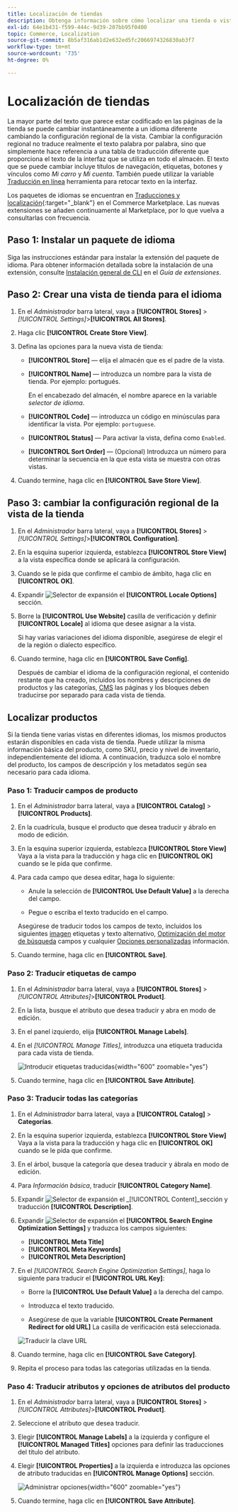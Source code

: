 ```yaml
---
title: Localización de tiendas
description: Obtenga información sobre cómo localizar una tienda o vista de tienda.
exl-id: 64e1b431-f599-444c-9d39-207bb95f0400
topic: Commerce, Localization
source-git-commit: 8b5af316ab1d2e632ed5fc2066974326830ab3f7
workflow-type: tm+mt
source-wordcount: '735'
ht-degree: 0%

---
```


# Localización de tiendas

La mayor parte del texto que parece estar codificado en las páginas de la tienda se puede cambiar instantáneamente a un idioma diferente cambiando la configuración regional de la vista. Cambiar la configuración regional no traduce realmente el texto palabra por palabra, sino que simplemente hace referencia a una tabla de traducción diferente que proporciona el texto de la interfaz que se utiliza en todo el almacén. El texto que se puede cambiar incluye títulos de navegación, etiquetas, botones y vínculos como _Mi carro_ y _Mi cuenta_. También puede utilizar la variable [Traducción en línea](../configuration-reference/advanced/developer.md) herramienta para retocar texto en la interfaz.

Los paquetes de idiomas se encuentran en [Traducciones y localización][1]{:target=&quot;_blank&quot;} en el Commerce Marketplace. Las nuevas extensiones se añaden continuamente al Marketplace, por lo que vuelva a consultarlas con frecuencia.

## Paso 1: Instalar un paquete de idioma

Siga las instrucciones estándar para instalar la extensión del paquete de idioma. Para obtener información detallada sobre la instalación de una extensión, consulte [Instalación general de CLI][2] en el _Guía de extensiones_.

## Paso 2: Crear una vista de tienda para el idioma

1. En el _Administrador_ barra lateral, vaya a **[!UICONTROL Stores]** > _[!UICONTROL Settings]_>**[!UICONTROL All Stores]**.

1. Haga clic **[!UICONTROL Create Store View]**.

1. Defina las opciones para la nueva vista de tienda:

   - **[!UICONTROL Store]** — elija el almacén que es el padre de la vista.

   - **[!UICONTROL Name]** — introduzca un nombre para la vista de tienda. Por ejemplo: portugués.

     En el encabezado del almacén, el nombre aparece en la variable _selector de idioma_.

   - **[!UICONTROL Code]** — introduzca un código en minúsculas para identificar la vista. Por ejemplo: `portuguese`.

   - **[!UICONTROL Status]** — Para activar la vista, defina como `Enabled`.

   - **[!UICONTROL Sort Order]** — (Opcional) Introduzca un número para determinar la secuencia en la que esta vista se muestra con otras vistas.

1. Cuando termine, haga clic en **[!UICONTROL Save Store View]**.

## Paso 3: cambiar la configuración regional de la vista de la tienda

1. En el _Administrador_ barra lateral, vaya a **[!UICONTROL Stores]** > _[!UICONTROL Settings]_>**[!UICONTROL Configuration]**.

1. En la esquina superior izquierda, establezca **[!UICONTROL Store View]** a la vista específica donde se aplicará la configuración.

1. Cuando se le pida que confirme el cambio de ámbito, haga clic en **[!UICONTROL OK]**.

1. Expandir ![Selector de expansión](../assets/icon-display-expand.png) el **[!UICONTROL Locale Options]** sección.

1. Borre la **[!UICONTROL Use Website]** casilla de verificación y definir **[!UICONTROL Locale]** al idioma que desee asignar a la vista.

   Si hay varias variaciones del idioma disponible, asegúrese de elegir el de la región o dialecto específico.

1. Cuando termine, haga clic en **[!UICONTROL Save Config]**.

   Después de cambiar el idioma de la configuración regional, el contenido restante que ha creado, incluidos los nombres y descripciones de productos y las categorías, [CMS](../content-design/page-translate.md) las páginas y los bloques deben traducirse por separado para cada vista de tienda.

## Localizar productos

Si la tienda tiene varias vistas en diferentes idiomas, los mismos productos estarán disponibles en cada vista de tienda. Puede utilizar la misma información básica del producto, como SKU, precio y nivel de inventario, independientemente del idioma. A continuación, traduzca solo el nombre del producto, los campos de descripción y los metadatos según sea necesario para cada idioma.

### Paso 1: Traducir campos de producto

1. En el _Administrador_ barra lateral, vaya a  **[!UICONTROL Catalog]** > **[!UICONTROL Products]**.

1. En la cuadrícula, busque el producto que desea traducir y ábralo en modo de edición.

1. En la esquina superior izquierda, establezca **[!UICONTROL Store View]** Vaya a la vista para la traducción y haga clic en **[!UICONTROL OK]** cuando se le pida que confirme.

1. Para cada campo que desea editar, haga lo siguiente:

   - Anule la selección de **[!UICONTROL Use Default Value]** a la derecha del campo.

   - Pegue o escriba el texto traducido en el campo.

   Asegúrese de traducir todos los campos de texto, incluidos los siguientes [imagen](../catalog/catalog-images-video.md) etiquetas y texto alternativo, [Optimización del motor de búsqueda](../catalog/product-search-engine-optimization.md) campos y cualquier [Opciones personalizadas](../catalog/settings-advanced-custom-options.md) información.

1. Cuando termine, haga clic en **[!UICONTROL Save]**.

### Paso 2: Traducir etiquetas de campo

1. En el _Administrador_ barra lateral, vaya a **[!UICONTROL Stores]** > _[!UICONTROL Attributes]_>**[!UICONTROL Product]**.

1. En la lista, busque el atributo que desea traducir y abra en modo de edición.

1. En el panel izquierdo, elija **[!UICONTROL Manage Labels]**.

1. En el _[!UICONTROL Manage Titles]_, introduzca una etiqueta traducida para cada vista de tienda.

   ![Introducir etiquetas traducidas](./assets/product-attribute-labels-translate.png){width="600" zoomable="yes"}

1. Cuando termine, haga clic en **[!UICONTROL Save Attribute]**.

### Paso 3: Traducir todas las categorías

1. En el _Administrador_ barra lateral, vaya a **[!UICONTROL Catalog]** > **Categorías**.

1. En la esquina superior izquierda, establezca **[!UICONTROL Store View]** Vaya a la vista para la traducción y haga clic en **[!UICONTROL OK]** cuando se le pida que confirme.

1. En el árbol, busque la categoría que desea traducir y ábrala en modo de edición.

1. Para _Información básica_, traducir **[!UICONTROL Category Name]**.

1. Expandir ![Selector de expansión](../assets/icon-display-expand.png) el _[!UICONTROL Content]_sección y traducción **[!UICONTROL Description]**.

1. Expandir ![Selector de expansión](../assets/icon-display-expand.png) el **[!UICONTROL Search Engine Optimization Settings]** y traduzca los campos siguientes:

   - **[!UICONTROL Meta Title]**
   - **[!UICONTROL Meta Keywords]**
   - **[!UICONTROL Meta Description]**

1. En el _[!UICONTROL Search Engine Optimization Settings]_, haga lo siguiente para traducir el **[!UICONTROL URL Key]**:

   - Borre la **[!UICONTROL Use Default Value]** a la derecha del campo.

   - Introduzca el texto traducido.

   - Asegúrese de que la variable **[!UICONTROL Create Permanent Redirect for old URL]** La casilla de verificación está seleccionada.

   ![Traducir la clave URL](./assets/category-translate-url-key.png)

1. Cuando termine, haga clic en **[!UICONTROL Save Category]**.

1. Repita el proceso para todas las categorías utilizadas en la tienda.

### Paso 4: Traducir atributos y opciones de atributos del producto

1. En el _Administrador_ barra lateral, vaya a **[!UICONTROL Stores]** > _[!UICONTROL Attributes]_>**[!UICONTROL Product]**.

1. Seleccione el atributo que desea traducir.

1. Elegir **[!UICONTROL Manage Labels]** a la izquierda y configure el **[!UICONTROL Managed Titles]** opciones para definir las traducciones del título del atributo.

1. Elegir **[!UICONTROL Properties]** a la izquierda e introduzca las opciones de atributo traducidas en **[!UICONTROL Manage Options]** sección.

   ![Administrar opciones](./assets/manage-option-tab.png){width="600" zoomable="yes"}

1. Cuando termine, haga clic en **[!UICONTROL Save Attribute]**.


[1]: https://marketplace.magento.com/extensions/content-customizations/translations-localization.html
[2]: https://experienceleague.adobe.com/docs/commerce-operations/installation-guide/tutorials/extensions.html
